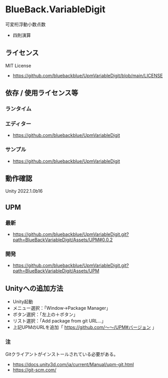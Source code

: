 # BlueBack.VariableDigit
可変桁浮動小数点数
* 四則演算

## ライセンス
MIT License
* https://github.com/bluebackblue/UpmVariableDigit/blob/main/LICENSE

## 依存 / 使用ライセンス等
### ランタイム
### エディター
* https://github.com/bluebackblue/UpmVariableDigit
### サンプル
* https://github.com/bluebackblue/UpmVariableDigit

## 動作確認
Unity 2022.1.0b16

## UPM
### 最新
* https://github.com/bluebackblue/UpmVariableDigit.git?path=BlueBackVariableDigit/Assets/UPM#0.0.2
### 開発
* https://github.com/bluebackblue/UpmVariableDigit.git?path=BlueBackVariableDigit/Assets/UPM

## Unityへの追加方法
* Unity起動
* メニュー選択：「Window->Package Manager」
* ボタン選択：「左上の＋ボタン」
* リスト選択：「Add package from git URL...」
* 上記UPMのURLを追加「 https://github.com/～～/UPM#バージョン 」
### 注
Gitクライアントがインストールされている必要がある。
* https://docs.unity3d.com/ja/current/Manual/upm-git.html
* https://git-scm.com/


